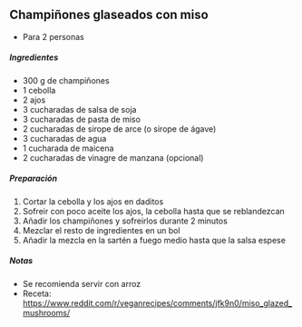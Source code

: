 ## Champiñones glaseados con miso

* Para 2 personas

##### Ingredientes

* 300 g de champiñones
* 1 cebolla
* 2 ajos
* 3 cucharadas de salsa de soja
* 3 cucharadas de pasta de miso
* 2 cucharadas de sirope de arce (o sirope de ágave)
* 3 cucharadas de agua
* 1 cucharada de maicena
* 2 cucharadas de vinagre de manzana (opcional)

##### Preparación

1. Cortar la cebolla y los ajos en daditos
2. Sofreir con poco aceite los ajos, la cebolla hasta que se reblandezcan
3. Añadir los champiñones y sofreirlos durante 2 minutos
4. Mezclar el resto de ingredientes en un bol
5. Añadir la mezcla en la sartén a fuego medio hasta que la salsa espese

##### Notas
* Se recomienda servir con arroz
* Receta: https://www.reddit.com/r/veganrecipes/comments/jfk9n0/miso_glazed_mushrooms/